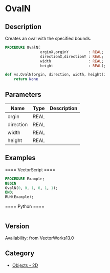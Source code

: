 # OvalN

## Description
Creates an oval with the specified bounds.

```pascal
PROCEDURE OvalN(
				orginX,orginY         : REAL;
				directionX,directionY : REAL;
				width                 : REAL;
				height                : REAL);
```

```python
def vs.OvalN(orgin, direction, width, height):
    return None
```

## Parameters
|Name|Type|Description|
|---|---|---|
|orgin|REAL|   |
|direction|REAL|   |
|width|REAL|   |
|height|REAL|   |

## Examples
==== VectorScript ====
```pascal
PROCEDURE Example;
BEGIN
OvalN(0, 0, 1, 0, 1, 1);
END;
RUN(Example);
```
==== Python ====
```python

```

## Version
Availability: from VectorWorks13.0

## Category
* [Objects - 2D](../Categories/Objects%20-%202D.md)
